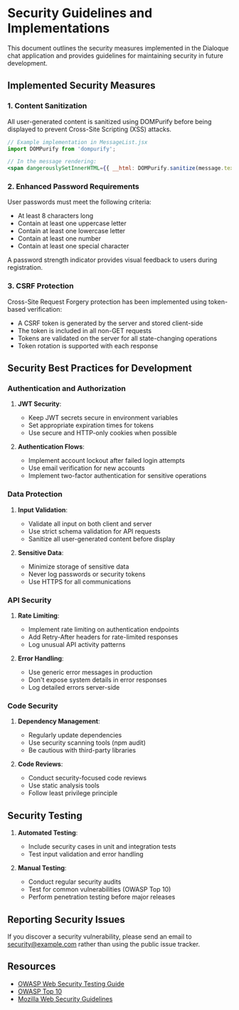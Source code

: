 # Security Guidelines and Implementations

This document outlines the security measures implemented in the Dialoque chat application and provides guidelines for maintaining security in future development.

## Implemented Security Measures

### 1. Content Sanitization

All user-generated content is sanitized using DOMPurify before being displayed to prevent Cross-Site Scripting (XSS) attacks.

```jsx
// Example implementation in MessageList.jsx
import DOMPurify from 'dompurify';

// In the message rendering:
<span dangerouslySetInnerHTML={{ __html: DOMPurify.sanitize(message.text) }} />
```

### 2. Enhanced Password Requirements

User passwords must meet the following criteria:
- At least 8 characters long
- Contain at least one uppercase letter
- Contain at least one lowercase letter
- Contain at least one number
- Contain at least one special character

A password strength indicator provides visual feedback to users during registration.

### 3. CSRF Protection

Cross-Site Request Forgery protection has been implemented using token-based verification:

- A CSRF token is generated by the server and stored client-side
- The token is included in all non-GET requests
- Tokens are validated on the server for all state-changing operations
- Token rotation is supported with each response

## Security Best Practices for Development

### Authentication and Authorization

1. **JWT Security**:
   - Keep JWT secrets secure in environment variables
   - Set appropriate expiration times for tokens
   - Use secure and HTTP-only cookies when possible

2. **Authentication Flows**:
   - Implement account lockout after failed login attempts
   - Use email verification for new accounts
   - Implement two-factor authentication for sensitive operations

### Data Protection

1. **Input Validation**:
   - Validate all input on both client and server
   - Use strict schema validation for API requests
   - Sanitize all user-generated content before display

2. **Sensitive Data**:
   - Minimize storage of sensitive data
   - Never log passwords or security tokens
   - Use HTTPS for all communications

### API Security

1. **Rate Limiting**:
   - Implement rate limiting on authentication endpoints
   - Add Retry-After headers for rate-limited responses
   - Log unusual API activity patterns

2. **Error Handling**:
   - Use generic error messages in production
   - Don't expose system details in error responses
   - Log detailed errors server-side

### Code Security

1. **Dependency Management**:
   - Regularly update dependencies
   - Use security scanning tools (npm audit)
   - Be cautious with third-party libraries

2. **Code Reviews**:
   - Conduct security-focused code reviews
   - Use static analysis tools
   - Follow least privilege principle

## Security Testing

1. **Automated Testing**:
   - Include security cases in unit and integration tests
   - Test input validation and error handling

2. **Manual Testing**:
   - Conduct regular security audits
   - Test for common vulnerabilities (OWASP Top 10)
   - Perform penetration testing before major releases

## Reporting Security Issues

If you discover a security vulnerability, please send an email to [security@example.com](mailto:security@example.com) rather than using the public issue tracker.

## Resources

- [OWASP Web Security Testing Guide](https://owasp.org/www-project-web-security-testing-guide/)
- [OWASP Top 10](https://owasp.org/www-project-top-ten/)
- [Mozilla Web Security Guidelines](https://infosec.mozilla.org/guidelines/web_security.html)
